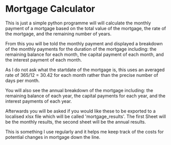 # Mortgage Calculator

This is just a simple python programme will will calculate the monthly payment of a mortgage based on the total value of the mortgage, the rate of the mortgage, and the remaining number of years.

From this you will be told the monthly payment and displayed a breakdown of the monthly payments for the duration of the mortgage including: 
the remaining balance for each month, the capital payment of each month, and the interest payment of each month.

As I do not ask what the startdate of the mortgage is, this uses an averaged rate of 365/12 = 30.42 for each month rather than the precise number of days per month.

You will also see the annual breakdown of the mortgage including:
the remaining balance of each year, the capital payments for each year, and the interest payments of each year.

Afterwards you will be asked if you would like these to be exported to a localised xlsx file which will be called 'mortgage_results'.
The first Sheet will be the monthly results, the second sheet will be the annual results.

This is something I use regularly and it helps me keep track of the costs for potential changes in mortgage down the line.
